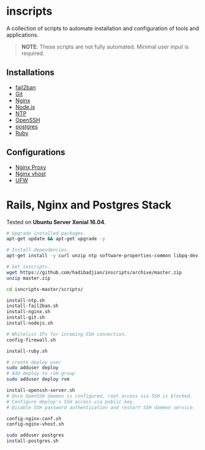 # inscripts
A collection of scripts to automate installation and configuration of tools and applications.

  > __NOTE__:
  > These scripts are not fully automated. Minimal user input is required.

## Installations
- [fail2ban](scripts/install-fail2ban.sh)
- [Git](scripts/install-git.sh)
- [Nginx](scripts/install-nginx.sh)
- [Node.js](scripts/install-nodejs.sh)
- [NTP](scripts/install-ntp.sh)
- [OpenSSH](scripts/install-openssh-server.sh)
- [postgres](scripts/install-postgres.sh)
- [Ruby](scripts/install-ruby.sh)

## Configurations
- [Nginx Proxy](scripts/config-nginx-proxy.sh)
- [Nginx vhost](scripts/config-nginx-vhost.sh)
- [UFW](scripts/config-firewall.sh)

# Rails, Nginx and Postgres Stack

Tested on __Ubuntu Server Xenial 16.04__.

```bash
# Upgrade installed packages.
apt-get update && apt-get upgrade -y

# Install dependencies.
apt-get install -y curl unzip ntp software-properties-common libpq-dev

# Get inscripts.
wget https://github.com/hadibadjian/inscripts/archive/master.zip
unzip master.zip

cd isncripts-master/scripts/

install-ntp.sh
install-fail2ban.sh
install-nginx.sh
install-git.sh
install-nodejs.sh

# Whitelist IPs for incoming SSH connection.
config-firewall.sh

install-ruby.sh

# create deploy user
sudo adduser deploy
# Add deploy to rvm group
sudo adduser deploy rvm

install-openssh-server.sh
# Once OpenSSH daemon is configured, root access via SSH is blocked.
# Configure deploy's SSH access via public key.
# Disable SSH password authentication and restart SSH daemon service.

config-nginx-conf.sh
config-nginx-vhost.sh

sudo adduser postgres
install-postgres.sh
```
